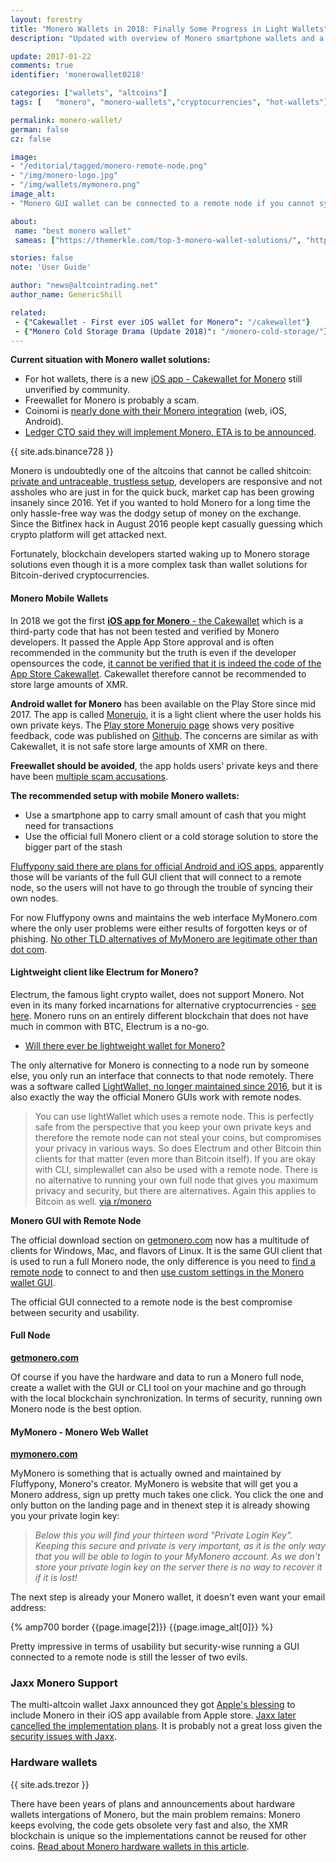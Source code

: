 ```yaml
---
layout: forestry
title: "Monero Wallets in 2018: Finally Some Progress in Light Wallets"
description: "Updated with overview of Monero smartphone wallets and a way to run the official GUI without your own full node."

update: 2017-01-22
comments: true
identifier: 'monerowallet0218'

categories: ["wallets", "altcoins"]
tags: [   "monero", "monero-wallets","cryptocurrencies", "hot-wallets"]

permalink: monero-wallet/
german: false
cz: false

image:
- "/editorial/tagged/monero-remote-node.png"
- "/img/monero-logo.jpg"
- "/img/wallets/mymonero.png"
image_alt:
- "Monero GUI wallet can be connected to a remote node if you cannot sync the whole blockchain."

about:
 name: "best monero wallet"
 sameas: ["https://themerkle.com/top-3-monero-wallet-solutions/", "https://blockonomi.com/monero-guide/"]

stories: false
note: 'User Guide'

author: "news@altcointrading.net"
author_name: GenericShill

related:
 - {"Cakewallet - First ever iOS wallet for Monero": "/cakewallet"}
 - {"Monero Cold Storage Drama (Update 2018)": "/monero-cold-storage/"}
---
```


**Current situation with Monero wallet solutions:**

* For hot wallets, there is a new [iOS app - Cakewallet for Monero](/cakewallet) still unverified by community.
* Freewallet for Monero is probably a scam.
* Coinomi is [nearly done with their Monero integration](https://twitter.com/kimionis/status/954112970338029570) (web, iOS, Android).
* [Ledger CTO said they will implement Monero, ETA is to be announced](https://www.altcointrading.net/ledger-monero).

{{ site.ads.binance728 }}

Monero is undoubtedly one of the altcoins that cannot be called shitcoin: [private and untraceable, trustless setup](https://www.monero.how/how-does-monero-privacy-work), developers are responsive and not assholes who are just in for the quick buck, market cap has been growing insanely since 2016. Yet if you wanted to hold Monero for a long time the only hassle-free way was the dodgy setup of money on the exchange. Since the Bitfinex hack in August 2016 people kept casually guessing which crypto platform will get attacked next.

Fortunately, blockchain developers started waking up to Monero storage solutions even though it is a more complex task than wallet solutions for Bitcoin-derived cryptocurrencies.

#### Monero Mobile Wallets

In 2018 we got the first [**iOS app for Monero** - the Cakewallet](/cakewallet) which is a third-party code that has not been tested and verified by Monero developers. It passed the Apple App Store approval and is often recommended in the community but the truth is even if the developer opensources the code, [it cannot be verified that it is indeed the code of the App Store Cakewallet](https://www.reddit.com/r/Monero/comments/7usbhx/psa_no_way_to_verify_github_code_is_app/). Cakewallet therefore cannot be recommended to store large amounts of XMR.

**Android wallet for Monero** has been available on the Play Store since mid 2017. The app is called [Monerujo](https://monerujo.io/), it is a light client where the user holds his own private keys. The [Play store Monerujo page](https://play.google.com/store/apps/details?id=com.m2049r.xmrwallet&hl=en) shows very positive feedback, code was published on [Github](https://github.com/m2049r/xmrwallet). The concerns are similar as with Cakewallet, it is not safe store large amounts of XMR on there.

**Freewallet should be avoided**, the app holds users' private keys and there have been [multiple scam accusations](https://www.reddit.com/r/CryptoCurrency/comments/6gtrmd/freewalletorg_scam_millions_stolen/).

**The recommended setup with mobile Monero wallets:**

* Use a smartphone app to carry small amount of cash that you might need for transactions
* Use the official full Monero client or a cold storage solution to store the bigger part of the stash

[Fluffypony said there are plans for official Android and iOS apps](https://www.reddit.com/r/Monero/comments/7usbhx/psa_no_way_to_verify_github_code_is_app/dtnmxef/), apparently those will be variants of the full GUI client that will connect to a remote node, so the users will not have to go through the trouble of syncing their own nodes.

For now Fluffypony owns and maintains the web interface MyMonero.com where the only user problems were either results of forgotten keys or of phishing. [No other TLD alternatives of MyMonero are legitimate other than dot com](https://www.reddit.com/r/Monero/wiki/avoid).

#### Lightweight client like Electrum for Monero?

Electrum, the famous light crypto wallet, does not support Monero. Not even in its many forked incarnations for alternative cryptocurrencies - [see here](/altcoin-wallets/). Monero runs on an entirely different blockchain that does not have much in common with BTC, Electrum is a no-go.

* [Will there ever be lightweight wallet for Monero?](https://www.reddit.com/r/Monero/comments/4ghl0z/will_there_ever_be_a_lightweight_wallet_like/)

The only alternative for Monero is connecting to a node run by someone else, you only run an interface that connects to that node remotely. There was a software called [LightWallet, no longer maintained since 2016](https://github.com/jwinterm/LightWallet2/releases), but it is also exactly the way the official Monero GUIs work with remote nodes.

> You can use lightWallet which uses a remote node. This is perfectly safe from the perspective that you keep your own private keys and therefore the remote node can not steal your coins, but compromises your privacy in various ways. So does Electrum and other Bitcoin thin clients for that matter (even more than Bitcoin itself).
If you are okay with CLI, simplewallet can also be used with a remote node.
There is no alternative to running your own full node that gives you maximum privacy and security, but there are alternatives. Again this applies to Bitcoin as well. [via r/monero](https://www.reddit.com/r/Monero/comments/4ghl0z/will_there_ever_be_a_lightweight_wallet_like/d2hnur8/)

**Monero GUI with Remote Node**

The official download section on [getmonero.com](https://getmonero.org/downloads/) now has a multitude of clients for Windows, Mac, and flavors of Linux. It is the same GUI client that is used to run a full Monero node, the only difference is you need to [find a remote node](https://moneroworld.com/#nodes) to connect to and then [use custom settings in the Monero wallet GUI](https://getmonero.org/resources/user-guides/remote_node_gui.html).

The official GUI connected to a remote node is the best compromise between security and usability.

#### Full Node

**[getmonero.com](https://getmonero.org/downloads/)**

Of course if you have the hardware and data to run a Monero full node, create a wallet with the GUI or CLI tool on your machine and go through with the local blockchain synchronization. In terms of security, running own Monero node is the best option.

#### MyMonero - Monero Web Wallet

**[mymonero.com](https://mymonero.com/#/)**

MyMonero is something that is actually owned and maintained by Fluffypony, Monero's creator. MyMonero is website that will get you a Monero address, sign up pretty much takes one click. You click the one and only button on the landing page and in thenext step it is already showing you your private login key:

> *Below this you will find your thirteen word "Private Login Key". Keeping this secure and private is very important, as it is the only way that you will be able to login to your MyMonero account. As we don't store your private login key on the server there is no way to recover it if it is lost!*

The next step is already your Monero wallet, it doesn't even want your email address:

{% amp700 border {{page.image[2]}} {{page.image_alt[0]}} %}

Pretty impressive in terms of usability but security-wise running a GUI connected to a remote node is still the lesser of two evils.

### Jaxx Monero Support

The multi-altcoin wallet Jaxx announced they got [Apple's blessing](https://bitcoinmagazine.com/articles/monero-coming-jaxx-wallets-including-ios-with-apple-s-blessing-1476224917/) to include Monero in their iOS app available from Apple store. [Jaxx later cancelled the implementation plans](https://cointelegraph.com/news/jaxx-cancels-monero-integration-cites-difficulties-working-with-community). It is probably not a great loss given the [security issues with Jaxx](/jaxx-vulnerability).


### Hardware wallets

{{ site.ads.trezor }}

There have been years of plans and announcements about hardware wallets intergations of Monero, but the main problem remains: Monero keeps evolving, the code gets obsolete very fast and also, the XMR blockchain is unique so the implementations cannot be reused for other coins. [Read about Monero hardware wallets in this article](/monero-cold-storage/).
